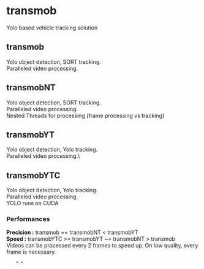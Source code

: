 # transmob
Yolo based vehicle tracking solution

## transmob

Yolo object detection, SORT tracking.\
Paralleled video processing.

## transmobNT

Yolo object detection, SORT tracking.\
Paralleled video processing.\
Nested Threads for processing (frame processing vs tracking)

## transmobYT

Yolo object detection, Yolo tracking.\
Paralleled video processing.\

## transmobYTC

Yolo object detection, Yolo tracking.\
Paralleled video processing.\
YOLO runs on CUDA

### Performances
**Precision :** transmob == transmobNT < transmobYT \
**Speed :** transmobYTC >= transmobYT ~= transmobNT > transmob \
Videos can be processed every 2 frames to speed up. On low quality, every frame is necessary.

**models :**
- n : ~real time with double frame
- s
- m : ~x3 with multi threading
- l
- x

### todo
- [x] file sorting for better core workload share 
- [X] adapt to cuda devices
- [X] benchmark (except model x, too long)
- [ ] Make sure person + bicycle -> bicycle only (same with motorbikes)
- [ ]   └> running on CUDA with Numba
- [ ] Try nested thread on YTC
- [ ] Directional process
